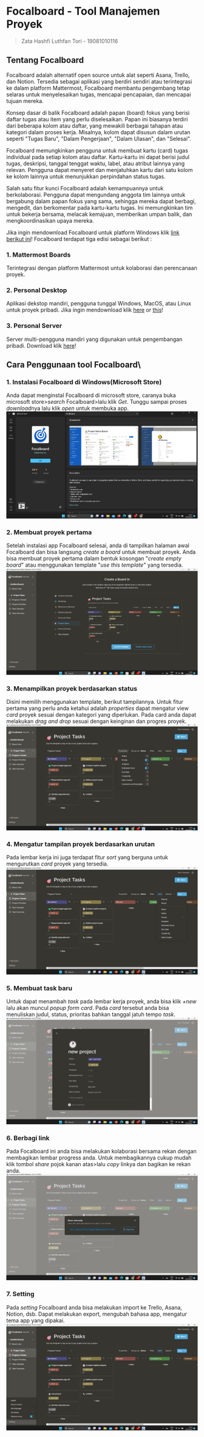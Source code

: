# Focalboard - Tool Manajemen Proyek

> Zata Hashfi Luthfan Tori - 19081010116

## Tentang Focalboard
Focalboard adalah alternatif open source untuk alat seperti Asana, Trello, dan Notion. Tersedia sebagai aplikasi yang berdiri sendiri atau terintegrasi ke dalam platform Mattermost, Focalboard membantu pengembang tetap selaras untuk menyelesaikan tugas, mencapai pencapaian, dan mencapai tujuan mereka.

Konsep dasar di balik Focalboard adalah papan (board) fokus yang berisi daftar tugas atau item yang perlu diselesaikan. Papan ini biasanya terdiri dari beberapa kolom atau daftar, yang mewakili berbagai tahapan atau kategori dalam proses kerja. Misalnya, kolom dapat disusun dalam urutan seperti "Tugas Baru", "Dalam Pengerjaan", "Dalam Ulasan", dan "Selesai".

Focalboard memungkinkan pengguna untuk membuat kartu (card) tugas individual pada setiap kolom atau daftar. Kartu-kartu ini dapat berisi judul tugas, deskripsi, tanggal tenggat waktu, label, atau atribut lainnya yang relevan. Pengguna dapat menyeret dan menjatuhkan kartu dari satu kolom ke kolom lainnya untuk menunjukkan perpindahan status tugas.

Salah satu fitur kunci Focalboard adalah kemampuannya untuk berkolaborasi. Pengguna dapat mengundang anggota tim lainnya untuk bergabung dalam papan fokus yang sama, sehingga mereka dapat berbagi, mengedit, dan berkomentar pada kartu-kartu tugas. Ini memungkinkan tim untuk bekerja bersama, melacak kemajuan, memberikan umpan balik, dan mengkoordinasikan upaya mereka.

Jika ingin mendownload Focalboard untuk platform Windows klik [link berikut ini](https://www.focalboard.com/download/personal-edition/desktop/)!
 Focalboard terdapat tiga edisi sebagai berikut :
### 1. Mattermost Boards
Terintegrasi dengan platform Mattermost untuk kolaborasi dan perencanaan proyek.
### 2. Personal Desktop 
Aplikasi dekstop mandiri, pengguna tunggal Windows, MacOS, atau Linux untuk proyek pribadi. Jika ingin mendownload klik [here](https://github.com/mattermost/focalboard/releases) or [this](https://www.focalboard.com/download/personal-edition/desktop/)!
### 3. Personal Server 
Server multi-pengguna mandiri yang digunakan untuk pengembangan pribadi. Download klik [here](https://www.focalboard.com/download/personal-edition/ubuntu/)!

## Cara Penggunaan tool Focalboard\

### 1. Instalasi Focalboard di Windows(Microsoft Store)
Anda dapat menginstal Focalboard di microsoft store, caranya buka microsoft store>*search* Focalboard>lalu klik *Get*. Tunggu sampai proses *download*nya lalu klik *open* untuk membuka app.
![alt text](https://github.com/thomasndrw/Focalboard-ToolManajemenProyek/blob/main/focalboard/focalboard1.jpeg)

### 2. Membuat proyek pertama
Setelah instalasi app Focalboard selesai, anda di tampilkan halaman awal Focalboard dan bisa langsung *create a board* untuk membuat proyek. Anda bisa membuat proyek pertama dalam bentuk kosongan "*create empty board*" atau menggunakan template "*use this template*" yang tersedia.
![alt text](https://github.com/thomasndrw/Focalboard-ToolManajemenProyek/blob/main/focalboard/focalboard2.jpeg)

### 3. Menampilkan proyek berdasarkan status
Disini memilih menggunakan template, berikut tampilannya. Untuk fitur pertama yang perlu anda ketahui adalah *properties* dapat mengatur view *card* proyek sesuai dengan kategori yang diperlukan. Pada card anda dapat melakukan *drag and drop* sesuai dengan keinginan dan progres proyek.
![alt text](https://github.com/thomasndrw/Focalboard-ToolManajemenProyek/blob/main/focalboard/focalboard3.jpeg)

### 4. Mengatur tampilan proyek berdasarkan urutan
Pada lembar kerja ini juga terdapat fitur *sort* yang berguna untuk mengurutkan *card* proyek yang tersedia.
![alt text](https://github.com/thomasndrw/Focalboard-ToolManajemenProyek/blob/main/focalboard/focalboard4.jpeg)

### 5. Membuat task baru
Untuk dapat menambah *task* pada lembar kerja proyek, anda bisa klik *+new* lalu akan muncul *popup form card*. Pada *card* tersebut anda bisa menuliskan judul, status, prioritas bahkan tanggal jatuh tempo *task*.
![alt text](https://github.com/thomasndrw/Focalboard-ToolManajemenProyek/blob/main/focalboard/focalboard5.jpeg)

### 6. Berbagi link
Pada Focalboard ini anda bisa melakukan kolaborasi bersama rekan dengan membagikan lembar progress anda. Untuk membagikannya cukup mudah klik tombol *share* pojok kanan atas>lalu *copy* linkya dan bagikan ke rekan anda.
![alt text](https://github.com/thomasndrw/Focalboard-ToolManajemenProyek/blob/main/focalboard/focalboard6.jpeg)

### 7. Setting
Pada *setting* Focalboard anda bisa melakukan import ke Trello, Asana, Notion, dsb. Dapat melakukan export, mengubah bahasa app, mengatur tema app yang dipakai.
![alt text](https://github.com/thomasndrw/Focalboard-ToolManajemenProyek/blob/main/focalboard/focalboard8.jpeg)
